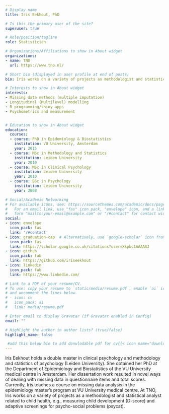```yaml
---
# Display name
title: Iris Eekhout, PhD

# Is this the primary user of the site?
superuser: true

# Role/position/tagline
role: Statistician

# Organizations/Affiliations to show in About widget
organizations:
- name: TNO
  url: https://www.tno.nl/

# Short bio (displayed in user profile at end of posts)
bio: Iris works on a variety of projects as methodologist and statistical analyst related to child health, e.g. measuring child development (D-score) and adaptive screenings for psycho-social problems (psycat).

# Interests to show in About widget
interests:
- Missing data methods (multiple imputation)
- Longitudinal (Multilevel) modelling
- R programming/shiny apps
- Psychometrics and measurement


# Education to show in About widget
education:
  courses:
  - course: PhD in Epidemiology & Biostatistics
    institution: VU University, Amsterdam
    year: 2015
  - course: MSc in Methodology and Statistics
    institution: Leiden University
    year: 2010  
  - course: MSc in Clinical Psychology
    institution: Leiden University
    year: 2010
  - course: BSc in Psychology
    institution: Leiden University
    year: 2008

# Social/Academic Networking
# For available icons, see: https://sourcethemes.com/academic/docs/page-builder/#icons
#   For an email link, use "fas" icon pack, "envelope" icon, and a link in the
#   form "mailto:your-email@example.com" or "/#contact" for contact widget.
social:
- icon: envelope
  icon_pack: fas
  link: '/#contact'
- icon: graduation-cap  # Alternatively, use `google-scholar` icon from `ai` icon pack
  icon_pack: fas
  link: https://scholar.google.co.uk/citations?user=Xkpbc1AAAAAJ
- icon: github
  icon_pack: fab
  link: https://github.com/iriseekhout
- icon: linkedin
  icon_pack: fab
  link: https://www.linkedin.com/

# Link to a PDF of your resume/CV.
# To use: copy your resume to `static/media/resume.pdf`, enable `ai` icons in `params.toml`, 
# and uncomment the lines below.
# - icon: cv
#   icon_pack: ai
#   link: media/resume.pdf

# Enter email to display Gravatar (if Gravatar enabled in Config)
email: ""

# Highlight the author in author lists? (true/false)
highlight_name: false

 #add this below bio to add donwlodable pdf for cv{{< icon name="download" pack="fas" >}} Download my {{< staticref "media/ demo_resume.pdf" "newtab" >}}resumé{{< /staticref >}}.
---
```


Iris Eekhout holds a double master in clinical psychology and methodology and statistics of psychology (Leiden University). She obtained her PhD at the Department of Epidemiology and Biostatistics of the VU University medical centre in Amsterdam. Her dissertation work resulted in novel ways of dealing with missing data in questionnaire items and total scores. Currently, Iris teaches a course on missing data analysis in the epidemiology master’s program at VU University medical centre. At TNO, Iris works on a variety of projects as a methodologist and statistical analyst related to child health, e.g., measuring child development (D-score) and adaptive screenings for psycho-social problems (psycat).


